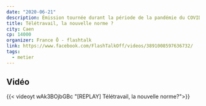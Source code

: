 ```yaml
---
date: "2020-06-21"
description: Émission tournée durant la période de la pandémie du COVID-19.
title: Télétravail, la nouvelle norme ?
city: Caen
cp: 14000
organizer: France Ô - flashtalk
link: https://www.facebook.com/FlashTalkOff/videos/3891008597636732/
tags:
  - metier
---
```


## Vidéo

{{< videoyt wAk3BOjbGBc "[REPLAY] Télétravail, la nouvelle norme?">}}


